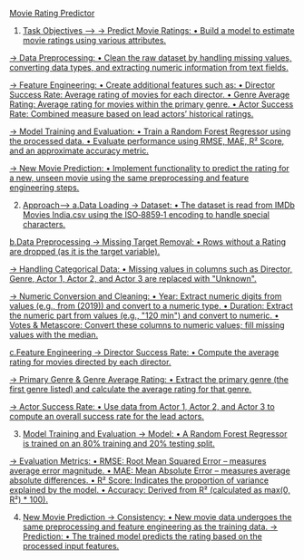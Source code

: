  <u> Movie Rating Predictor <u> 
1. Task Objectives -->
→ Predict Movie Ratings:
• Build a model to estimate movie ratings using various attributes.

→ Data Preprocessing:
• Clean the raw dataset by handling missing values, converting data types, and extracting numeric information from text fields.

→ Feature Engineering:
• Create additional features such as:
• Director Success Rate: Average rating of movies for each director.
• Genre Average Rating: Average rating for movies within the primary genre.
• Actor Success Rate: Combined measure based on lead actors’ historical ratings.

→ Model Training and Evaluation:
• Train a Random Forest Regressor using the processed data.
• Evaluate performance using RMSE, MAE, R² Score, and an approximate accuracy metric.

→ New Movie Prediction:
• Implement functionality to predict the rating for a new, unseen movie using the same preprocessing and feature engineering steps.

2. Approach-->
a.Data Loading
→ Dataset:
• The dataset is read from IMDb Movies India.csv using the ISO‑8859‑1 encoding to handle special characters.

b.Data Preprocessing
→ Missing Target Removal:
• Rows without a Rating are dropped (as it is the target variable).

→ Handling Categorical Data:
• Missing values in columns such as Director, Genre, Actor 1, Actor 2, and Actor 3 are replaced with "Unknown".

→ Numeric Conversion and Cleaning:
• Year: Extract numeric digits from values (e.g., from (2019)) and convert to a numeric type.
• Duration: Extract the numeric part from values (e.g., "120 min") and convert to numeric.
• Votes & Metascore: Convert these columns to numeric values; fill missing values with the median.

c.Feature Engineering
→ Director Success Rate:
• Compute the average rating for movies directed by each director.

→ Primary Genre & Genre Average Rating:
• Extract the primary genre (the first genre listed) and calculate the average rating for that genre.

→ Actor Success Rate:
• Use data from Actor 1, Actor 2, and Actor 3 to compute an overall success rate for the lead actors.

3. Model Training and Evaluation
→ Model:
• A Random Forest Regressor is trained on an 80% training and 20% testing split.

→ Evaluation Metrics:
• RMSE: Root Mean Squared Error – measures average error magnitude.
• MAE: Mean Absolute Error – measures average absolute differences.
• R² Score: Indicates the proportion of variance explained by the model.
• Accuracy: Derived from R² (calculated as max(0, R²) * 100).

4. New Movie Prediction
→ Consistency:
• New movie data undergoes the same preprocessing and feature engineering as the training data.
→ Prediction:
• The trained model predicts the rating based on the processed input features.

